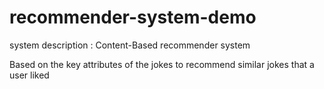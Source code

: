 # recommender-system-demo

system description : Content-Based recommender system 

Based on the key attributes of the jokes to recommend similar jokes that a user liked




